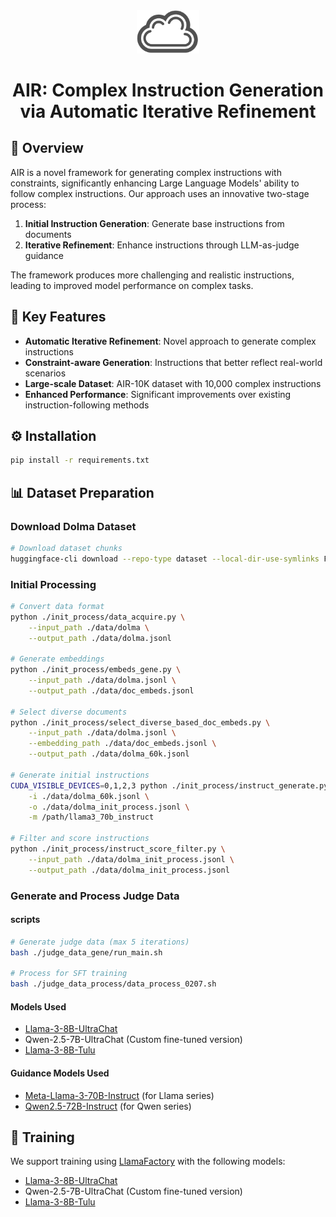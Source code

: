 <div align="center">
    <img src="logo/air.png" alt="AIR Logo" width="100"/>

# AIR: Complex Instruction Generation via Automatic Iterative Refinement
</div>

## 🌟 Overview

AIR is a novel framework for generating complex instructions with constraints, significantly enhancing Large Language Models' ability to follow complex instructions. Our approach uses an innovative two-stage process:

1. **Initial Instruction Generation**: Generate base instructions from documents
2. **Iterative Refinement**: Enhance instructions through LLM-as-judge guidance

The framework produces more challenging and realistic instructions, leading to improved model performance on complex tasks.

## 🚀 Key Features

- **Automatic Iterative Refinement**: Novel approach to generate complex instructions
- **Constraint-aware Generation**: Instructions that better reflect real-world scenarios
- **Large-scale Dataset**: AIR-10K dataset with 10,000 complex instructions
- **Enhanced Performance**: Significant improvements over existing instruction-following methods

## ⚙️ Installation

```bash
pip install -r requirements.txt
```

## 📊 Dataset Preparation

### Download Dolma Dataset
```bash
# Download dataset chunks
huggingface-cli download --repo-type dataset --local-dir-use-symlinks False emozilla/dolma-v1_7-cc_en_head --local-dir ./data/dolma --include "*{000,001,002}_00000.parquet*"
```

### Initial Processing
```bash
# Convert data format
python ./init_process/data_acquire.py \
    --input_path ./data/dolma \
    --output_path ./data/dolma.jsonl

# Generate embeddings
python ./init_process/embeds_gene.py \
    --input_path ./data/dolma.jsonl \
    --output_path ./data/doc_embeds.jsonl

# Select diverse documents
python ./init_process/select_diverse_based_doc_embeds.py \
    --input_path ./data/dolma.jsonl \
    --embedding_path ./data/doc_embeds.jsonl \
    --output_path ./data/dolma_60k.jsonl

# Generate initial instructions
CUDA_VISIBLE_DEVICES=0,1,2,3 python ./init_process/instruct_generate.py \
    -i ./data/dolma_60k.jsonl \
    -o ./data/dolma_init_process.jsonl \
    -m /path/llama3_70b_instruct

# Filter and score instructions
python ./init_process/instruct_score_filter.py \
    --input_path ./data/dolma_init_process.jsonl \
    --output_path ./data/dolma_init_process.jsonl
```

### Generate and Process Judge Data

#### scripts
```bash
# Generate judge data (max 5 iterations)
bash ./judge_data_gene/run_main.sh

# Process for SFT training
bash ./judge_data_process/data_process_0207.sh
```

#### Models Used
- [Llama-3-8B-UltraChat](https://huggingface.co/princeton-nlp/Llama-3-Base-8B-SFT)
- Qwen-2.5-7B-UltraChat (Custom fine-tuned version) 
- [Llama-3-8B-Tulu](https://huggingface.co/Magpie-Align/Llama-3-8B-Tulu-330K)

#### Guidance Models Used
- [Meta-Llama-3-70B-Instruct](https://huggingface.co/meta-llama/Meta-Llama-3-70B-Instruct) (for Llama series)
- [Qwen2.5-72B-Instruct](https://huggingface.co/Qwen/Qwen2.5-72B-Instruct) (for Qwen series)



## 🔄 Training

We support training using [LlamaFactory](https://github.com/hiyouga/LLaMA-Factory) with the following models:

- [Llama-3-8B-UltraChat](https://huggingface.co/princeton-nlp/Llama-3-Base-8B-SFT)
- Qwen-2.5-7B-UltraChat (Custom fine-tuned version)
- [Llama-3-8B-Tulu](https://huggingface.co/Magpie-Align/Llama-3-8B-Tulu-330K)


